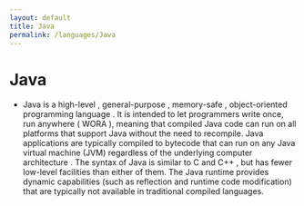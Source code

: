 ```yaml
---
layout: default
title: Java
permalink: /languages/Java
---
```

# Java

- Java is a high-level , general-purpose , memory-safe , object-oriented programming language . It is intended to let programmers write once, run anywhere ( WORA ),  meaning that compiled Java code can run on all platforms that support Java without the need to recompile.  Java applications are typically compiled to bytecode that can run on any Java virtual machine (JVM) regardless of the underlying computer architecture . The syntax of Java is similar to C and C++ , but has fewer low-level facilities than either of them. The Java runtime provides dynamic capabilities (such as reflection and runtime code modification) that are typically not available in traditional compiled languages.